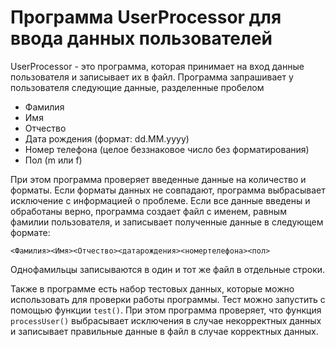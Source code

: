 # Программа UserProcessor для ввода данных пользователей

UserProcessor - это программа, которая принимает на вход данные пользователя и записывает их в файл. Программа запрашивает у пользователя следующие данные, разделенные пробелом

- Фамилия
- Имя
- Отчество
- Дата рождения (формат: dd.MM.yyyy)
- Номер телефона (целое беззнаковое число без форматирования)
- Пол (m или f)

При этом программа проверяет введенные данные на количество и форматы. Если форматы данных не совпадают, программа выбрасывает исключение с информацией о проблеме. Если все данные введены и обработаны верно, программа создает файл с именем, равным фамилии пользователя, и записывает полученные данные в следующем формате:

`<Фамилия><Имя><Отчество><датарождения><номертелефона><пол>`

Однофамильцы записываются в один и тот же файл в отдельные строки.

Также в программе есть набор тестовых данных, которые можно использовать для проверки работы программы. Тест можно запустить с помощью функции `test()`. При этом программа проверяет, что функция `processUser()` выбрасывает исключения в случае некорректных данных и записывает правильные данные в файл в случае корректных данных.
